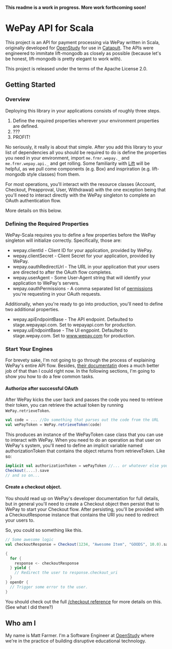 **This readme is a work in progress. More work forthcoming soon!**

# WePay API for Scala

This project is an API for payment processing via WePay written in Scala, originally developed
for [OpenStudy](http://openstudy.com) for use in [Catapult](http://catapult.openstudy.com). The
APIs were engineered to immitate lift-mongodb as closely as possible (because let's be honest,
lift-mongodb is pretty elegant to work with).

This project is released under the terms of the Apache License 2.0.

## Getting Started

### Overview

Deploying this library in your applications consists of roughly three steps.

1. Define the required properties wherever your environment properties are defined.
2. ???
3. PROFIT!

No seriously, it really is about that simple. After you add this library to your list of dependencies
all you should be required to do is define the properties you need in your environment, import
`me.frmr.wepay._` and `me.frmr.wepay.api._` and get rolling. Some familiarity with [Lift](http://liftweb.net)
will be helpful, as we pull come components (e.g. Box) and inspriration (e.g. lift-mongodb style classes) from them.

For most operations, you'll interact with the resource classes (Account, Checkout, Preapproval, User, Withdrawal) with
the one exception being that you'll need to interact directly with the WePay singleton to complete an OAuth authentication
flow.

More details on this below.

### Defining the Required Properties

WePay-Scala requires you to define a few properties before the WePay singleton will initialize correctly.
Specifically, those are:

* wepay.clientId - Client ID for your application, provided by WePay.
* wepay.clientSecret - Client Secret for your application, provided by WePay.
* wepay.oauthRedirectUrl - The URL in your application that your users are directed to after the OAuth flow completes.
* wepay.userAgent - Some User-Agent string that will identify your application to WePay's servers.
* wepay.oauthPermissions - A comma separated list of [permissions](https://www.wepay.com/developer/reference/permissions)
  you're requesting in your OAuth requests.

Additionally, when you're ready to go into production, you'll need to define two additional properties.

* wepay.apiEndpointBase - The API endpoint. Defaulted to stage.wepayapi.com. Set to wepayapi.com for production.
* wepay.uiEndpointBase - The UI engpoint. Defaulted to stage.wepay.com. Set to www.wepay.com for production.

### Start Your Engines

For brevety sake, I'm not going to go through the process of explaining WePay's entire API flow. Besides,
[their documentatin](http://wepay.com/developer) does a much better job of that than I could right now.
In the following sections, I'm going to show you how to do a few common tasks.

#### Authorize after successful OAuth

After WePay kicks the user back and passes the code you need to retrieve their token, you can retrieve the
actual token by running `WePay.retrieveToken`.

```scala
val code = ... //Do something that parses out the code from the URL
val wePayToken = WePay.retrieveToken(code)
```

This produces an instance of the WePayToken case class that you can use to interact with WePay. When you need
to do an operation as that user on WePay's system, you'll need to define an implicit variable named authorizationToken
that contains the object returns from retrieveToken. Like so:

```scala
implicit val authorizationToken = wePayToken //... or whatever else you need to do to get it
Checkout(....).save
// and so on...
```

#### Create a checkout object.

You should read up on WePay's developer documentation for full details, but in general you'll need to
create a Checkout object then persist that to WePay to start your Checkout flow. After persisting, you'll
be provided with a CheckoutResponse instance that contains the URI you need to redirect your users to.

So, you could so something like this.

```scala
// Some awesome logic
val checkoutResponse = Checkout(1234, "Awesome Item", "GOODS", 10.0).save

{
  for {
    response <- checkoutResponse
  } yield {
    // Redirect the user to response.checkout_uri
  }
} openOr {
  // Trigger some error to the user.
}
```

You should check out the full [/checkout reference](https://www.wepay.com/developer/reference/checkout)
for more details on this. (See what I did there?)

## Who am I

My name is Matt Farmer. I'm a Software Engineer at [OpenStudy](http://openstudy.com) where we're
in the practice of building disruptive educational technology.
